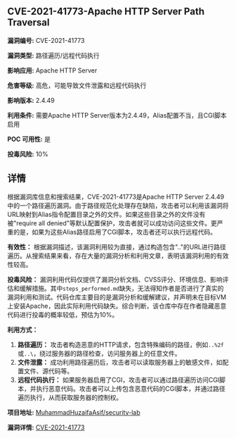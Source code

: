 ## CVE-2021-41773-Apache HTTP Server Path Traversal

**漏洞编号:** CVE-2021-41773

**漏洞类型:** 路径遍历/远程代码执行

**影响应用:** Apache HTTP Server

**危害等级:** 高危，可能导致文件泄露和远程代码执行

**影响版本:** 2.4.49

**利用条件:** 需要Apache HTTP Server版本为2.4.49，Alias配置不当，且CGI脚本启用

**POC 可用性:** 是

**投毒风险:** 10%

## 详情

根据漏洞库信息和搜索结果，CVE-2021-41773是Apache HTTP Server 2.4.49中的一个路径遍历漏洞。由于路径规范化处理存在缺陷，攻击者可以利用该漏洞将URL映射到Alias指令配置目录之外的文件。如果这些目录之外的文件没有被"require all denied"等默认配置保护，攻击者就可以成功访问这些文件。更严重的是，如果为这些Alias路径启用了CGI脚本，攻击者还可以执行远程代码。

**有效性：**
根据漏洞描述，该漏洞利用较为直接，通过构造包含".."的URL进行路径遍历。从搜索结果来看，存在大量的漏洞分析和利用文章，表明该漏洞利用的有效性较高。

**投毒风险：**
漏洞利用代码仅提供了漏洞分析文档、CVSS评分、环境信息、影响评估和缓解措施。其中`steps_performed.md`缺失，无法得知作者是否进行了真实的漏洞利用和测试。代码仓库主要目的是漏洞分析和缓解建议，并声明未在目标VM上安装Apache，因此实际利用代码缺失。综合判断，该仓库中存在作者隐藏恶意代码进行投毒的概率较低，预估为10%。

**利用方式：**
1.  **路径遍历：** 攻击者构造恶意的HTTP请求，包含特殊编码的路径，例如`..%2f`或`..\`，绕过服务器的路径检查，访问服务器上的任意文件。
2.  **文件泄露：** 成功利用路径遍历后，攻击者可以读取服务器上的敏感文件，如配置文件、源代码等。
3.  **远程代码执行：** 如果服务器启用了CGI，攻击者可以通过路径遍历访问CGI脚本，并执行恶意代码。攻击者可以上传包含恶意代码的CGI脚本，并通过路径遍历执行，从而获取服务器的控制权。

**项目地址:** [MuhammadHuzaifaAsif/security-lab](https://github.com/MuhammadHuzaifaAsif/security-lab)

**漏洞详情:** [CVE-2021-41773](https://nvd.nist.gov/vuln/detail/CVE-2021-41773)
